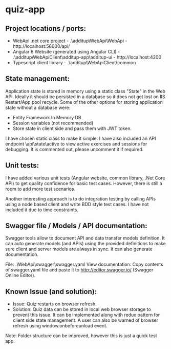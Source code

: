 # quiz-app
Project locations / ports:
--------------------------

- WebApi .net core project - .\additup\WebApi\WebApi - http://localhost:56000/api/
- Angular 6 Website (generated using Angular CLI) - .\additup\WebApiClient\additup-app\additup-ui - http://localhost:4200
- Typescript client library - .\additup\WebApiClient\common

State management:
-----------------

Application state is stored in memory using a static class "State" in the Web API. Ideally it should be persisted in a database so it does not get lost on IIS Restart/App pool recycle. Some of the other options for storing application state without a database were:

- Entity Framework In Memory DB
- Session variables (not recommended)
- Store state in client side and pass them with JWT token. 

I have chosen static class to make it simple. I have also included an API endpoint \api\state\active to view active exercises and sessions for debugging. It is commented out, please uncomment it if required.  

Unit tests:
-----------

I have added various unit tests (Angular website, common library, .Net Core API) to get quality confidence for basic test cases. However, there is still a room to add more test scenarios.

Another interesting approach is to do integration testing by calling APIs using a node based client and write BDD style test cases. I have not included it due to time constraints. 


Swagger file / Models / API documentation:
------------------------------------------
Swagger tools allow to document API and data transfer models definition. It can auto generate models (and APIs) using the provided definitions to make sure client and server models are always in sync. It can also generate documentation. 

File: .\WebApi\swagger\swagger.yaml
View documentation: Copy contents of swagger.yaml file and paste it to http://editor.swagger.io/ (Swagger Online Editor).


Known Issue (and solution):
-----------------------------
- Issue: Quiz restarts on browser refresh. 
- Solution: Quiz data can be stored in local web browser storage to prevent this issue. It can be implemented along with redux pattern for client side state management. A user can also be warned of browser refresh using window.onbeforeunload event. 

Note: Folder structure can be improved, however this is just a quick test app. 

